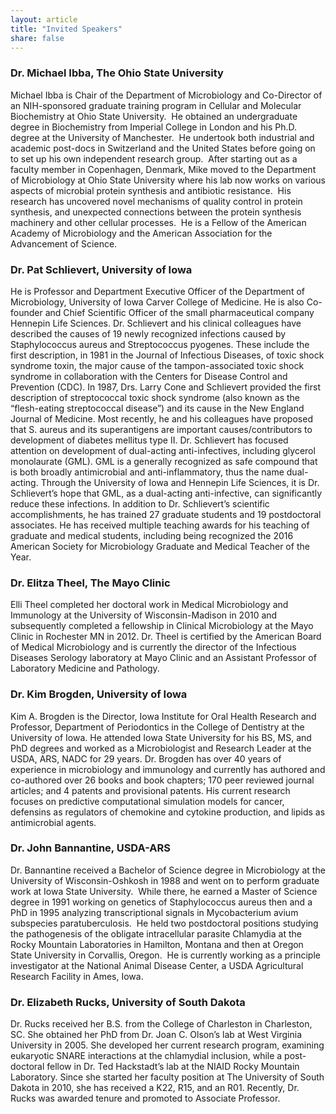 ```yaml
---
layout: article
title: "Invited Speakers"
share: false
---
```


### Dr. Michael Ibba, The Ohio State University
Michael Ibba is Chair of the Department of Microbiology and Co-Director of an NIH-sponsored graduate training program in Cellular and Molecular Biochemistry at Ohio State University.  He obtained an undergraduate degree in Biochemistry from Imperial College in London and his Ph.D. degree at the University of Manchester.  He undertook both industrial and academic post-docs in Switzerland and the United States before going on to set up his own independent research group.  After starting out as a faculty member in Copenhagen, Denmark, Mike moved to the Department of Microbiology at Ohio State University where his lab now works on various aspects of microbial protein synthesis and antibiotic resistance.  His research has uncovered novel mechanisms of quality control in protein synthesis, and unexpected connections between the protein synthesis machinery and other cellular processes.  He is a Fellow of the American Academy of Microbiology and the American Association for the Advancement of Science. 

### Dr. Pat Schlievert, University of Iowa
He is Professor and Department Executive Officer of the Department of Microbiology, University of Iowa Carver College of Medicine. He is also Co-founder and Chief Scientific Officer of the small pharmaceutical company Hennepin Life Sciences.  Dr. Schlievert and his clinical colleagues have described the causes of 19 newly recognized infections caused by Staphylococcus aureus and Streptococcus pyogenes. These include the first description, in 1981 in the Journal of Infectious Diseases, of toxic shock syndrome toxin, the major cause of the tampon-associated toxic shock syndrome in collaboration with the Centers for Disease Control and Prevention (CDC). In 1987, Drs. Larry Cone and Schlievert provided the first description of streptococcal toxic shock syndrome (also known as the “flesh-eating streptococcal disease”) and its cause in the New England Journal of Medicine. Most recently, he and his colleagues have proposed that S. aureus and its superantigens are important causes/contributors to development of diabetes mellitus type II. Dr. Schlievert has focused attention on development of dual-acting anti-infectives, including glycerol monolaurate (GML). GML is a generally recognized as safe compound that is both broadly antimicrobial and anti-inflammatory, thus the name dual-acting. Through the University of Iowa and Hennepin Life Sciences, it is Dr. Schlievert’s hope that GML, as a dual-acting anti-infective, can significantly reduce these infections. In addition to Dr. Schlievert’s scientific accomplishments, he has trained 27 graduate students and 19 postdoctoral associates. He has received multiple teaching awards for his teaching of graduate and medical students, including being recognized the 2016 American Society for Microbiology Graduate and Medical Teacher of the Year.

### Dr. Elitza Theel, The Mayo Clinic
Elli Theel completed her doctoral work in Medical Microbiology and Immunology at the University of Wisconsin-Madison in 2010 and subsequently completed a fellowship in Clinical Microbiology at the Mayo Clinic in Rochester MN in 2012.  Dr. Theel is certified by the American Board of Medical Microbiology and is currently the director of the Infectious Diseases Serology laboratory at Mayo Clinic and an Assistant Professor of Laboratory Medicine and Pathology.  

### Dr. Kim Brogden, University of Iowa 
Kim A. Brogden is the Director, Iowa Institute for Oral Health Research and Professor, Department of Periodontics in the College of Dentistry at the University of Iowa. He attended Iowa State University for his BS, MS, and PhD degrees and worked as a Microbiologist and Research Leader at the USDA, ARS, NADC for 29 years.  Dr. Brogden has over 40 years of experience in microbiology and immunology and currently has authored and co-authored over 26 books and book chapters; 170 peer reviewed journal articles; and 4 patents and provisional patents. His current research focuses on predictive computational simulation models for cancer, defensins as regulators of chemokine and cytokine production, and lipids as antimicrobial agents.

### Dr. John Bannantine, USDA-ARS
Dr. Bannantine received a Bachelor of Science degree in Microbiology at the University of Wisconsin-Oshkosh in 1988 and went on to perform graduate work at Iowa State University.  While there, he earned a Master of Science degree in 1991 working on genetics of Staphylococcus aureus then and a PhD in 1995 analyzing transcriptional signals in Mycobacterium avium subspecies paratuberculosis.  He held two postdoctoral positions studying the pathogenesis of the obligate intracellular parasite Chlamydia at the Rocky Mountain Laboratories in Hamilton, Montana and then at Oregon State University in Corvallis, Oregon.  He is currently working as a principle investigator at the National Animal Disease Center, a USDA Agricultural Research Facility in Ames, Iowa. 


### Dr. Elizabeth Rucks, University of South Dakota
Dr. Rucks received her B.S. from the College of Charleston in Charleston, SC. She obtained her PhD from Dr. Joan C. Olson’s lab at West Virginia University in 2005. She developed her current research program, examining eukaryotic SNARE interactions at the chlamydial inclusion, while a post-doctoral fellow in Dr. Ted Hackstadt’s lab at the NIAID Rocky Mountain Laboratory. Since she started her faculty position at The University of South Dakota in 2010, she has received a K22, R15, and an R01. Recently, Dr. Rucks was awarded tenure and promoted to Associate Professor.







